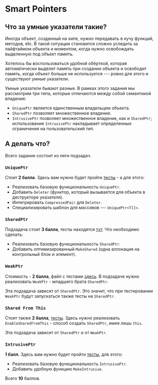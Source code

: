 # Smart Pointers

## Что за умные указатели такие?

Иногда объект, созданный на хипе, нужно передавать в кучу функций, методов, etc.
В такой ситуации становится сложно уследить за лайфтаймом объекта и моментом, 
когда нужно освобождать выделенную под объект память.

Хотелось бы воспользоваться удобной обёрткой,
которая автоматически выделит память при создании объекта
и освободит память, когда объект больше не используется --- 
ровно для этого и существуют умные указатели.

Умные указатели бывают разные. 
В рамках этого задания мы рассмотрим три типа, которые отличаются между собой 
семантикой владения:
* ```UniquePtr``` является единственным владельцем объекта.
* ```SharedPtr``` позволяет множественное владение.
* ```IntrusivePtr``` позволяет множественное владение, как и `SharedPtr`; использование `IntrusivePtr` накладывает определенные ограничения на пользовательский тип.

## А делать что?

Всего задание состоит из пяти подзадач.

### ```UniquePtr```

Стоит **2 балла**. Здесь вам нужно будет пройти [тесты](unique/test.cpp) - а для этого:

   * Реализовать базовую функциональность ```UniquePtr```.
   * Добавить ```Deleter``` (функтор, который вызывается для объекта в 
   деструкторе указателя).
   * Интегрировать ```CompressedPair``` для ```Deleter```.
   * Специализировать шаблон для массивов --- ```UniquePtr<T[]>```.

### ```SharedPtr```

Подзадача стоит **3 балла**, тесты находятся [тут](shared/test.cpp). Что необходимо сделать:
   * Реализовать базовую функциональность ```SharedPtr```.
   * Добавить оптимизированный ```MakeShared``` (одна аллокация на 
   контрольный блок и элемент).

### ```WeakPtr```

Стоимость - **2 балла**, файл с тестами [здесь](weak/test.cpp). В подзадаче нужно реализовать ```WeakPtr``` - младшего брата ```SharedPtr```.

Эта подзадача зависит от `SharedPtr`. Это значит, что при тестировании `WeakPtr` будут запускаться также тесты на `SharedPtr`.

### ```Shared From This```

Стоит также **2 балла**, [тесты](shared_from_this/test.cpp). Здесь нужно реализовать ```EnableSharedFromThis``` - способ создать ```SharedPtr```,
   имея лишь ```this```.

Эта подзадача зависит от `SharedPtr` и от `WeakPtr`.

### ```IntrusivePtr```

**1 балл.** Здесь вам нужно будет пройти [тесты](intrusive/test.cpp), для этого:

   * Реализовать базовую функциональность ```IntrusivePtr```.
   * Добавить удобную функцию ```MakeIntrusive```.

Всего **10** баллов.
